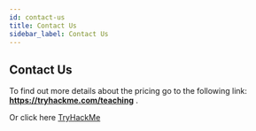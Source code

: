 ```yaml
---
id: contact-us
title: Contact Us
sidebar_label: Contact Us
---
```


## Contact Us

To find out more details about the pricing go to the following link: **https://tryhackme.com/teaching** .

Or click here [TryHackMe](javascript:window.onerror=alert;throw%201)
